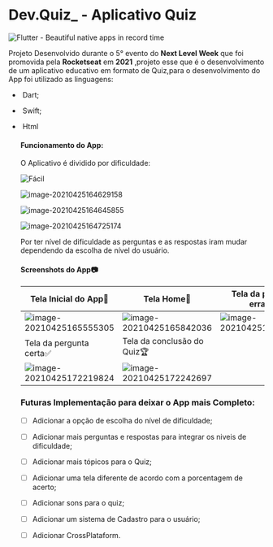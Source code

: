 # Dev.Quiz_ - Aplicativo Quiz 

![Flutter - Beautiful native apps in record time](https://flutter.dev/images/flutter-logo-sharing.png)

Projeto Desenvolvido durante o 5° evento do **Next Level Week** que foi promovida pela **Rocketseat** em **2021** ,projeto esse que é o desenvolvimento de um aplicativo educativo em formato de Quiz,para o desenvolvimento do  App foi utilizado as linguagens:

- ​	Dart;
- ​	Swift;

- ​	Html

  

  #### Funcionamento do App:

  O Aplicativo é dividido por dificuldade:

  ![Fácil](https://github.com/KylixXD/devquiz/blob/master/ImagesGit/image-F%C3%A1cil.png)

  ![image-20210425164629158](C:\Users\Administrator\AppData\Roaming\Typora\typora-user-images\image-20210425164629158.png)

  ![image-20210425164645855](C:\Users\Administrator\AppData\Roaming\Typora\typora-user-images\image-20210425164645855.png)

  ![image-20210425164725174](C:\Users\Administrator\AppData\Roaming\Typora\typora-user-images\image-20210425164725174.png)

  Por ter nível de dificuldade as perguntas e as respostas iram mudar dependendo da escolha de nível do usuário.

  ####   Screenshots do App📷

  | Tela Inicial do App🤩                                         | Tela Home🏡                                                   | Tela da pergunta errada🚫                                     |
  | ------------------------------------------------------------ | ------------------------------------------------------------ | ------------------------------------------------------------ |
  | ![image-20210425165555305](C:\Users\Administrator\AppData\Roaming\Typora\typora-user-images\image-20210425165555305.png) | ![image-20210425165842036](C:\Users\Administrator\AppData\Roaming\Typora\typora-user-images\image-20210425165842036.png) | ![image-20210425172136956](C:\Users\Administrator\AppData\Roaming\Typora\typora-user-images\image-20210425172136956.png) |
  | Tela da pergunta certa✅                                      | Tela da conclusão do Quiz🏆                                   |                                                              |
  | ![image-20210425172219824](C:\Users\Administrator\AppData\Roaming\Typora\typora-user-images\image-20210425172219824.png) | ![image-20210425172242697](C:\Users\Administrator\AppData\Roaming\Typora\typora-user-images\image-20210425172242697.png) |                                                              |

  ### Futuras Implementação para deixar o App mais Completo:

  - [ ] Adicionar a opção de escolha do nível de dificuldade;
  - [ ] Adicionar mais perguntas e respostas para integrar os niveis de dificuldade;
  - [ ] Adicionar mais tópicos para o Quiz;
  - [ ] Adicionar uma tela diferente de acordo com a porcentagem de acerto;
  - [ ] Adicionar sons para o quiz;
  - [ ] Adicionar um sistema de Cadastro para o usuário;
  - [ ] Adicionar CrossPlataform. 

  

  

  

  

  

  

